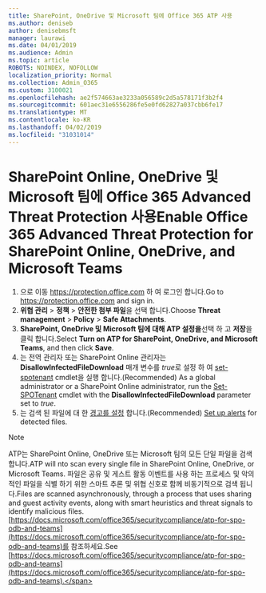 ```yaml
---
title: SharePoint, OneDrive 및 Microsoft 팀에 Office 365 ATP 사용
ms.author: deniseb
author: denisebmsft
manager: laurawi
ms.date: 04/01/2019
ms.audience: Admin
ms.topic: article
ROBOTS: NOINDEX, NOFOLLOW
localization_priority: Normal
ms.collection: Admin_O365
ms.custom: 3100021
ms.openlocfilehash: ae2f574663ae3233a056589c2d5a578171f3b2f4
ms.sourcegitcommit: 601aec31e6556286fe5e0fd62827a037cbb6fe17
ms.translationtype: MT
ms.contentlocale: ko-KR
ms.lasthandoff: 04/02/2019
ms.locfileid: "31031014"
---
```

# <a name="enable-office-365-advanced-threat-protection-for-sharepoint-online-onedrive-and-microsoft-teams"></a><span data-ttu-id="306b4-102">SharePoint Online, OneDrive 및 Microsoft 팀에 Office 365 Advanced Threat Protection 사용</span><span class="sxs-lookup"><span data-stu-id="306b4-102">Enable Office 365 Advanced Threat Protection for SharePoint Online, OneDrive, and Microsoft Teams</span></span>

1. <span data-ttu-id="306b4-103">으로 이동 https://protection.office.com 하 여 로그인 합니다.</span><span class="sxs-lookup"><span data-stu-id="306b4-103">Go to https://protection.office.com and sign in.</span></span>
2. <span data-ttu-id="306b4-104">**위협 관리** > **정책** > **안전한 첨부 파일**을 선택 합니다.</span><span class="sxs-lookup"><span data-stu-id="306b4-104">Choose **Threat management** > **Policy** > **Safe Attachments**.</span></span>
3. <span data-ttu-id="306b4-105">**SharePoint, OneDrive 및 Microsoft 팀에 대해 ATP 설정을**선택 하 고 **저장**을 클릭 합니다.</span><span class="sxs-lookup"><span data-stu-id="306b4-105">Select **Turn on ATP for SharePoint, OneDrive, and Microsoft Teams**, and then click **Save**.</span></span>
4. <span data-ttu-id="306b4-106">는 전역 관리자 또는 SharePoint Online 관리자는 **DisallowInfectedFileDownload** 매개 변수를 *true*로 설정 하 여 [set-spotenant](https://docs.microsoft.com/powershell/module/sharepoint-online/Set-SPOTenant?view=sharepoint-ps) cmdlet을 실행 합니다.</span><span class="sxs-lookup"><span data-stu-id="306b4-106">(Recommended) As a global administrator or a SharePoint Online administrator, run the [Set-SPOTenant](https://docs.microsoft.com/powershell/module/sharepoint-online/Set-SPOTenant?view=sharepoint-ps) cmdlet with the **DisallowInfectedFileDownload** parameter set to *true*.</span></span>
5. <span data-ttu-id="306b4-107">는 검색 된 파일에 대 한 [경고를 설정](https://docs.microsoft.com/office365/securitycompliance/turn-on-atp-for-spo-odb-and-teams#set-up-alerts-for-detected-files) 합니다.</span><span class="sxs-lookup"><span data-stu-id="306b4-107">(Recommended) [Set up alerts](https://docs.microsoft.com/office365/securitycompliance/turn-on-atp-for-spo-odb-and-teams#set-up-alerts-for-detected-files) for detected files.</span></span>

> [!NOTE]
> <span data-ttu-id="306b4-108">ATP는 SharePoint Online, OneDrive 또는 Microsoft 팀의 모든 단일 파일을 검색 합니다.</span><span class="sxs-lookup"><span data-stu-id="306b4-108">ATP will nto scan every single file in SharePoint Online, OneDrive, or Microsoft Teams.</span></span> <span data-ttu-id="306b4-109">파일은 공유 및 게스트 활동 이벤트를 사용 하는 프로세스 및 악의적인 파일을 식별 하기 위한 스마트 추론 및 위협 신호로 함께 비동기적으로 검색 됩니다.</span><span class="sxs-lookup"><span data-stu-id="306b4-109">Files are scanned asynchronously, through a process that uses sharing and guest activity events, along with smart heuristics and threat signals to identify malicious files.</span></span> <span data-ttu-id="306b4-110">[https://docs.microsoft.com/office365/securitycompliance/atp-for-spo-odb-and-teams](https://docs.microsoft.com/office365/securitycompliance/atp-for-spo-odb-and-teams)를 참조하세요.</span><span class="sxs-lookup"><span data-stu-id="306b4-110">See [https://docs.microsoft.com/office365/securitycompliance/atp-for-spo-odb-and-teams](https://docs.microsoft.com/office365/securitycompliance/atp-for-spo-odb-and-teams).</span></span>